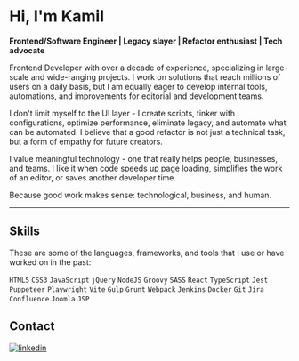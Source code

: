# Hi, I'm Kamil

**Frontend/Software Engineer | Legacy slayer | Refactor enthusiast | Tech advocate**

Frontend Developer with over a decade of experience, specializing in large-scale and wide-ranging projects. I work on solutions that reach millions of users on a daily basis, but I am equally eager to develop internal tools, automations, and improvements for editorial and development teams.

I don't limit myself to the UI layer - I create scripts, tinker with configurations, optimize performance, eliminate legacy, and automate what can be automated. I believe that a good refactor is not just a technical task, but a form of empathy for future creators.

I value meaningful technology - one that really helps people, businesses, and teams. I like it when code speeds up page loading, simplifies the work of an editor, or saves another developer time.

Because good work makes sense: technological, business, and human.

---

## Skills

These are some of the languages, frameworks, and tools that I use or have worked on in the past:

`HTML5`
`CSS3`
`JavaScript`
`jQuery`
`NodeJS`
`Groovy`
`SASS`
`React`
`TypeScript`
`Jest`
`Puppeteer`
`Playwright`
`Vite`
`Gulp`
`Grunt`
`Webpack`
`Jenkins`
`Docker`
`Git`
`Jira`
`Confluence`
`Joomla`
`JSP`


## Contact

[![linkedin](https://img.shields.io/badge/LinkedIn-0077B5?style=for-the-badge&logo=linkedin&logoColor=white)](https://www.linkedin.com/in/kamil-rogala/)
